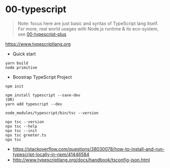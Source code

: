 # 00-typescript

> Note: focus here are just basic and syntax of TypeScript lang itself. 
> For more, real world usages with Node.js runtime & its eco-system, see [00-typescript-plus](../00-typescript-plus)  

https://www.typescriptlang.org

- Quick start
```
yarn build
node primitive
```

- Boostrap TypeScript Project
```
npm init

npm install typescript --save-dev
(OR)
yarn add typescript --dev

node_modules/typescript/bin/tsc --version

npx tsc --version
npx tsc --help
npx tsc --init
npx tsc greeter.ts
npx tsc
```

- https://stackoverflow.com/questions/38030078/how-to-install-and-run-typescript-locally-in-npm/41446584
- http://www.typescriptlang.org/docs/handbook/tsconfig-json.html
